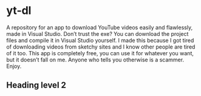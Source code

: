 # yt-dl
A repository for an app to download YouTube videos easily and flawlessly, made in Visual Studio. Don’t trust the exe? You can download the project files and compile it in Visual Studio yourself. I made this because I got tired of downloading videos from sketchy sites and I know other people are tired of it too. This app is completely free, you can use it for whatever you want, but it doesn’t fall on me. Anyone who tells you otherwise is a scammer. Enjoy.

## Heading level 2